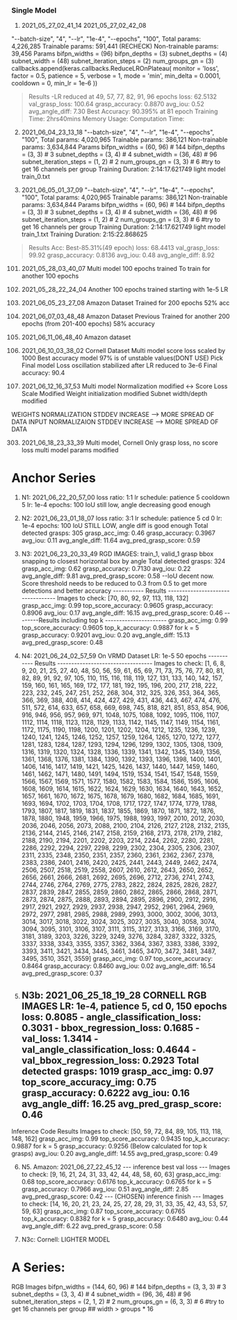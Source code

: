 ### Single Model

1. 2021_05_27_02_41_14   2021_05_27_02_42_08

"--batch-size", "4",
"--lr", "1e-4",
"--epochs", "100",
Total params: 4,226,285
Trainable params: 591,441 (RECHECK)
Non-trainable params: 39,456
Params
    bifpn_widths = (96)
    bifpn_depths = (3)
    subnet_depths = (4)
    subnet_width = (48)
    subnet_iteration_steps = (2)
    num_groups_gn = (3)
callbacks.append(keras.callbacks.ReduceLROnPlateau(
    monitor    = 'loss',
    factor     = 0.5,
    patience   = 5,
    verbose    = 1,
    mode       = 'min',
    min_delta  = 0.0001,
    cooldown   = 0,
    min_lr     = 1e-6
))
> Results
-LR reduced at 49, 57, 77, 82, 91, 96 epochs
loss: 62.5132
val_grasp_loss: 100.64
grasp_accuracy: 0.8870
avg_iou: 0.52
avg_angle_diff: 7.30
Best Accuracy: 90.395% at 81 epoch
Training Time: 2hrs40mins
Memory Usage:
Computation Time:

2. 2021_06_04_23_13_18
"--batch-size", "4",
"--lr", "1e-4",
"--epochs", "100",
Total params: 4,020,965
Trainable params: 386,121
Non-trainable params: 3,634,844
Params
    bifpn_widths = (60, 96)   # 144
    bifpn_depths = (3, 3)                # 3
    subnet_depths = (3, 4)               # 4
    subnet_width = (36, 48)    # 96
    subnet_iteration_steps = (1, 2)      # 2
    num_groups_gn = (3, 3)           # 6  #try to get 16 channels per group
Training Duration: 2:14:17.621749
light model
train_0.txt

3. 2021_06_05_01_37_09
"--batch-size", "4",
"--lr", "1e-4",
"--epochs", "100",
Total params: 4,020,965
Trainable params: 386,121
Non-trainable params: 3,634,844
Params
    bifpn_widths = (60, 96)   # 144
    bifpn_depths = (3, 3)                # 3
    subnet_depths = (3, 4)               # 4
    subnet_width = (36, 48)    # 96
    subnet_iteration_steps = (1, 2)      # 2
    num_groups_gn = (3, 3)           # 6  #try to get 16 channels per group
Training Duration: 2:14:17.621749
light model
train_1.txt
Training Duration: 2:15:22.868625
> Results
    Acc: Best-85.31%(49 epoch)
    loss: 68.4413
    val_grasp_loss: 99.92
    grasp_accuracy: 0.8136
    avg_iou: 0.48
    avg_angle_diff: 8.92


101. 2021_05_28_03_40_07
Multi model 100 epochs trained
To train for another 100 epochs

102. 2021_05_28_22_24_04
Another 100 epochs trained starting with 1e-5 LR

201. 2021_06_05_23_27_08
Amazon Dataset
Trained for 200 epochs
52% acc

202. 2021_06_07_03_48_48
Amazon Dataset
Previous Trained for another 200 epochs (from 201-400 epochs)
58% accuracy

203. 2021_06_11_06_48_40
Amazon dataset

301. 2021_06_10_03_38_02
Cornell Dataset
Multi model score loss scaled by 1000 
Best accuracy model 97% is of unstable values(DONT USE)
Pick Final model
Loss oscillation stabilized after LR reduced to 3e-6
Final accuracy: 90.4

302. 2021_06_12_16_37_53
Multi model
Normalization modified <-> Score Loss Scale Modified
Weight initialization modified
Subnet width/depth modified

WEIGHTS NORMALIZATION STDDEV INCREASE --> MORE SPREAD OF DATA
INPUT NORMALIZAION STDDEV INCREASE --> MORE SPREAD OF DATA

303. 2021_06_18_23_33_39
Multi model, Cornell
Only grasp loss, no score loss
multi model params modified

# Anchor Series
1. N1: 2021_06_22_20_57_00
    loss ratio: 1:1
    lr schedule: patience 5 cooldown 5
    lr: 1e-4
    epochs: 100
    IoU still low, angle decreasing good enough

2. N2: 2021_06_23_01_18_07
    loss ratio: 3:1
    lr schedule: patience 5 cd 0
    lr: 1e-4
    epochs: 100
    IoU STILL LOW, angle diff is good enough
        Total detected grasps:  305
        grasp_acc_img: 0.46
        grasp_accuracy: 0.3967
        avg_iou: 0.11
        avg_angle_diff: 11.64
        avg_pred_grasp_score: 0.59

3. N3: 2021_06_23_20_33_49
    RGD IMAGES: train_1, valid_1
    grasp bbox snapping to closest horizontal box by angle
    Total detected grasps:  324
    grasp_acc_img: 0.62
    grasp_accuracy: 0.7130
    avg_iou: 0.22
    avg_angle_diff: 9.81
    avg_pred_grasp_score: 0.58
    --IoU decent now. Score threshold needs to be reduced to 0.3 from 0.5 to get more detections and better accuracy
    ----------- Results ----------------------------------
    Images to check:  [70, 80, 92, 97, 113, 118, 132]
    grasp_acc_img: 0.99
    top_score_accuracy: 0.9605
    grasp_accuracy: 0.8906
    avg_iou: 0.17
    avg_angle_diff: 16.15
    avg_pred_grasp_score: 0.46
    --------Results including top k ----------------------
    grasp_acc_img: 0.99
    top_score_accuracy: 0.9605
    top_k_accuracy: 0.9887 for k = 5
    grasp_accuracy: 0.9201
    avg_iou: 0.20
    avg_angle_diff: 15.13
    avg_pred_grasp_score: 0.48

4. N4: 2021_06_24_02_57_59
    On VRMD Dataset
    LR: 1e-5
    50 epochs
    ----------- Results ----------------------------------
    Images to check:  [1, 6, 8, 9, 20, 21, 25, 27, 40, 48, 50, 56, 59, 61, 65, 69, 71, 73, 75, 76, 77, 80, 81, 82, 89, 91, 92, 97, 105, 110, 115, 116, 118, 119, 127, 131, 133, 140, 142, 157, 159, 160, 161, 165, 169, 172, 177, 181, 192, 195, 196, 200, 217, 218, 222, 223, 232, 245, 247, 251, 252, 268, 304, 312, 325, 326, 353, 364, 365, 366, 369, 388, 408, 414, 424, 427, 429, 431, 436, 443, 467, 474, 476, 511, 572, 614, 633, 657, 658, 669, 698, 745, 818, 821, 851, 853, 854, 906, 916, 946, 956, 957, 969, 971, 1048, 1075, 1088, 1092, 1095, 1106, 1107, 1112, 1114, 1118, 1123, 1128, 1129, 1133, 1142, 1145, 1147, 1149, 1154, 1161, 1172, 1175, 1190, 1198, 1200, 1201, 1202, 1204, 1212, 1235, 1236, 1239, 1240, 1241, 1245, 1246, 1252, 1257, 1259, 1264, 1265, 1270, 1272, 1277, 1281, 1283, 1284, 1287, 1293, 1294, 1296, 1299, 1302, 1305, 1308, 1309, 1316, 1319, 1320, 1324, 1328, 1336, 1339, 1341, 1342, 1345, 1349, 1356, 1361, 1368, 1376, 1381, 1384, 1390, 1392, 1393, 1396, 1398, 1400, 1401, 1406, 1416, 1417, 1419, 1421, 1425, 1426, 1437, 1440, 1447, 1459, 1460, 1461, 1462, 1471, 1480, 1491, 1494, 1519, 1534, 1541, 1547, 1548, 1559, 1566, 1567, 1569, 1571, 1577, 1580, 1582, 1583, 1584, 1586, 1595, 1606, 1608, 1609, 1614, 1615, 1622, 1624, 1629, 1630, 1634, 1640, 1643, 1652, 1657, 1661, 1670, 1672, 1675, 1678, 1679, 1680, 1682, 1684, 1685, 1691, 1693, 1694, 1702, 1703, 1704, 1708, 1717, 1727, 1747, 1774, 1779, 1788, 1793, 1807, 1817, 1819, 1831, 1837, 1855, 1869, 1870, 1871, 1872, 1876, 1878, 1880, 1948, 1959, 1966, 1975, 1988, 1993, 1997, 2010, 2012, 2030, 2036, 2046, 2056, 2073, 2088, 2100, 2104, 2126, 2127, 2128, 2132, 2135, 2136, 2144, 2145, 2146, 2147, 2158, 2159, 2168, 2173, 2178, 2179, 2182, 2188, 2190, 2194, 2201, 2202, 2203, 2214, 2244, 2262, 2280, 2281, 2286, 2292, 2294, 2297, 2298, 2299, 2302, 2304, 2305, 2306, 2307, 2311, 2335, 2348, 2350, 2351, 2357, 2360, 2361, 2362, 2367, 2378, 2383, 2386, 2401, 2416, 2420, 2425, 2441, 2443, 2449, 2462, 2474, 2506, 2507, 2518, 2519, 2558, 2607, 2610, 2612, 2643, 2650, 2652, 2656, 2661, 2666, 2681, 2692, 2695, 2696, 2712, 2736, 2741, 2743, 2744, 2746, 2764, 2769, 2775, 2783, 2822, 2824, 2825, 2826, 2827, 2837, 2839, 2847, 2855, 2859, 2860, 2862, 2865, 2866, 2868, 2871, 2873, 2874, 2875, 2888, 2893, 2894, 2895, 2896, 2900, 2912, 2916, 2917, 2921, 2927, 2929, 2937, 2938, 2947, 2952, 2961, 2964, 2969, 2972, 2977, 2981, 2985, 2988, 2989, 2993, 3000, 3002, 3006, 3013, 3014, 3017, 3018, 3022, 3024, 3025, 3027, 3035, 3040, 3058, 3074, 3094, 3095, 3101, 3106, 3107, 3111, 3115, 3127, 3133, 3166, 3169, 3170, 3181, 3189, 3203, 3226, 3229, 3249, 3276, 3284, 3287, 3322, 3325, 3337, 3338, 3343, 3355, 3357, 3362, 3364, 3367, 3383, 3386, 3392, 3393, 3411, 3421, 3434, 3445, 3461, 3465, 3470, 3472, 3481, 3487, 3495, 3510, 3521, 3559]
    grasp_acc_img: 0.97
    top_score_accuracy: 0.8464
    grasp_accuracy: 0.8460
    avg_iou: 0.02
    avg_angle_diff: 16.54
    avg_pred_grasp_score: 0.37

5. N3b: 2021_06_25_18_19_28
CORNELL RGB IMAGES
    LR: 1e-4, patience 5, cd 0, 150 epochs
    loss: 0.8085 - angle_classification_loss: 0.3031 - bbox_regression_loss: 0.1685 - val_loss: 1.3414 - val_angle_classification_loss: 0.4644 - val_bbox_regression_loss: 0.2923
    Total detected grasps:  1019
    grasp_acc_img: 0.97
    top_score_accuracy_img: 0.75
    grasp_accuracy: 0.6222
    avg_iou: 0.16
    avg_angle_diff: 16.25
    avg_pred_grasp_score: 0.46
    ------
Inference Code Results
    Images to check:  [50, 59, 72, 84, 89, 105, 113, 118, 148, 162]
    grasp_acc_img: 0.99
    top_score_accuracy: 0.9435
    top_k_accuracy: 0.9887 for k = 5
    grasp_accuracy: 0.9256
  (Below calculated for top k grasps)
    avg_iou: 0.20
    avg_angle_diff: 14.55
    avg_pred_grasp_score: 0.49

6. N5. Amazon: 2021_06_27_22_45_12
    --- inference best val loss ---
    Images to check:  [9, 16, 21, 24, 31, 33, 42, 44, 48, 58, 60, 63]
    grasp_acc_img: 0.68
    top_score_accuracy: 0.6176
    top_k_accuracy: 0.6765 for k = 5
    grasp_accuracy: 0.7966
    avg_iou: 0.51
    avg_angle_diff: 2.85
    avg_pred_grasp_score: 0.42
    --- (CHOSEN) inference finish ---
    Images to check:  [14, 16, 20, 21, 23, 24, 25, 27, 28, 29, 31, 33, 35, 42, 43, 53, 57, 59, 63]
    grasp_acc_img: 0.87
    top_score_accuracy: 0.6765
    top_k_accuracy: 0.8382 for k = 5
    grasp_accuracy: 0.6480
    avg_iou: 0.44
    avg_angle_diff: 6.22
    avg_pred_grasp_score: 0.58

7. N3c: Cornell: 
    LIGHTER MODEL
# A Series:
RGB Images
bifpn_widths = (144, 60, 96)   # 144
bifpn_depths = (3, 3, 3)                # 3
subnet_depths = (3, 3, 4)               # 4
subnet_width = (96, 36, 48)    # 96
subnet_iteration_steps = (2, 1, 2)      # 2
num_groups_gn = (6, 3, 3)           # 6  #try to get 16 channels per group ## width > groups * 16 